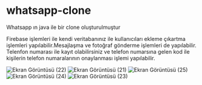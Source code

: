 # whatsapp-clone
Whatsapp ın java ile bir clone oluşturulmuştur

Firebase işlemleri ile kendi veritabanınız ile kullanıcıları ekleme çıkartma işlemleri yapılabilir.Mesajlaşma ve fotoğraf gönderme işlemleri de yapılabilir.
Telenfon numarası ile kayıt olabilirsiniz ve telefon numarsına gelen kod ile kişilerin telefon numaralarının onaylanması işlemi yapılabilir.

![Ekran Görüntüsü (22)](https://github.com/emirhan46/whatsapp-clone/assets/72448247/812b5d7c-50e6-44ab-b8a4-1dbf6660605a)
![Ekran Görüntüsü (21)](https://github.com/emirhan46/whatsapp-clone/assets/72448247/d52fdfc8-9343-4113-9927-4817e98950b7)
![Ekran Görüntüsü (25)](https://github.com/emirhan46/whatsapp-clone/assets/72448247/52a1abea-5694-4b75-83d2-5bb2a050d26a)
![Ekran Görüntüsü (24)](https://github.com/emirhan46/whatsapp-clone/assets/72448247/6c312f93-9a68-470e-a1f2-09de6330e4b9)
![Ekran Görüntüsü (23)](https://github.com/emirhan46/whatsapp-clone/assets/72448247/23e8a698-3bc2-4861-bd5d-66c95bca4c60)
